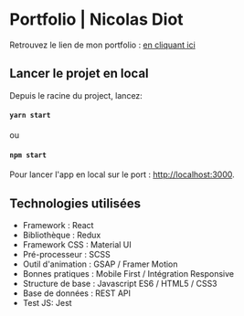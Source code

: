 # Portfolio | Nicolas Diot

Retrouvez le lien de mon portfolio : [en cliquant ici](https://nicolasdiot.vercel.app/)

## Lancer le projet en local

Depuis le racine du project, lancez:

#### `yarn start`
ou
#### `npm start`

Pour lancer l'app en local sur le port : [http://localhost:3000](http://localhost:3000).

## Technologies utilisées

- Framework : React
- Bibliothèque : Redux
- Framework CSS : Material UI
- Pré-processeur : SCSS
- Outil d'animation : GSAP / Framer Motion
- Bonnes pratiques : Mobile First / Intégration Responsive
- Structure de base : Javascript ES6 / HTML5 / CSS3 
- Base de données : REST API 
- Test JS: Jest
